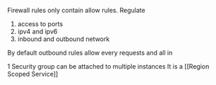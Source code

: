 Firewall rules 
only contain allow rules.
Regulate 
1. access to ports 
2. ipv4 and ipv6
3. inbound and outbound network

By default outbound rules allow every requests and all in

1 Security group can be attached to multiple instances
It is a [[Region Scoped Service]]

